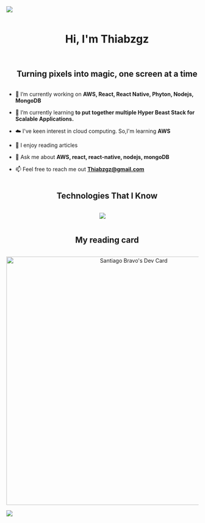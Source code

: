 
<!--horizontal divider(gradiant)-->
<img src="https://user-images.githubusercontent.com/73097560/115834477-dbab4500-a447-11eb-908a-139a6edaec5c.gif">

<!--h1 without bottom border-->
<div id="user-content-toc">
  <ul align="center">
    <summary><h1 style="display: inline-block">Hi, I'm Thiabzgz</h1></summary>
  </ul>
</div>

<!--h2 without bottom border-->
<div id="user-content-toc">
  <ul align="center">
    <summary><h2 style="display: inline-block">Turning pixels into magic, one screen at a time</h2></summary>
  </ul>
</div>



- 🔭 I’m currently working on **AWS, React, React Native, Phyton, Nodejs, MongoDB**

- 🌱 I’m currently learning **to put together multiple Hyper Beast Stack for Scalable Applications.**

- ☁️ I've keen interest in cloud computing. So,I'm learning **AWS**

- 📝 I enjoy reading articles

- 💬 Ask me about **AWS, react, react-native, nodejs, mongoDB**

- 📫 Feel free to reach me out **Thiabzgz@gmail.com**



<!--h1 without bottom border-->
<div id="user-content-toc">
  <ul align="center">
    <summary><h2 style="display: inline-block">Technologies That I Know</h2></summary>
  </ul>
</div>
<!--tech stack icons-->
<p align="center">
  <a href="https://skillicons.dev">
    <img src="https://skillicons.dev/icons?i=git,aws,cpp,css,discord,docker,postgres,prisma,dynamodb,express,figma,firebase,redis,github,html,java,js,linux,md,materialui,nginx,mongodb,mysql,nextjs,nodejs,py,react,redux,tailwind,ts,vscode,kubernetes&perline=14" />
  </a>
</p>


<div id="user-content-toc">
  <ul align="center">
    <summary><h2 style="display: inline-block">My reading card </h2></summary>
  </ul>
</div>

<p align="center">
<a href="https://app.daily.dev/thiabzhz"><img src="https://api.daily.dev/devcards/v2/FdfG0AYU1KbuPhFPckvYc.png?type=wide&r=jma" width="652" alt="Santiago Bravo's Dev Card"/></a>
</p>



<img src="https://user-images.githubusercontent.com/73097560/115834477-dbab4500-a447-11eb-908a-139a6edaec5c.gif">
